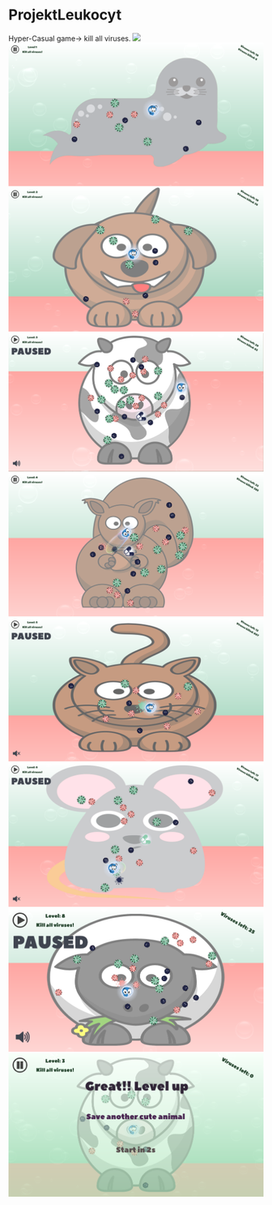 # ProjektLeukocyt
Hyper-Casual game-> kill all viruses. 
![](./Documentation/gra.gif)
![](./Documentation/1.png)
![](./Documentation/2.png)
![](./Documentation/3.PNG)
![](./Documentation/4.png)
![](./Documentation/5.png)
![](./Documentation/6.png)
![](./Documentation/8.png)
![](./Documentation/9.png)
